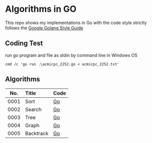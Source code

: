# Algorithms in GO
This repo shows my implementations in Go with the code style strictly follows the [Google Golang Style Guide]

[Google Golang Style Guide]: https://google.github.io/styleguide/go/

## Coding Test

run go program and file as stdin by command line in Windows OS

```shell
cmd /c 'go run .\acmicpc_2252.go < acmicpc_2252.txt'
```

## Algorithms

| No.  | Title       | Code              |
|:----:|:------------|:------------------|
| 0001 | Sort        | [Go](sort)        |
| 0002 | Search      | [Go](search)      |
| 0003 | Tree        | [Go](tree)        |
| 0004 | Graph       | [Go](graph)       |
| 0005 | Backtrack   | [Go](backtrack)   |
